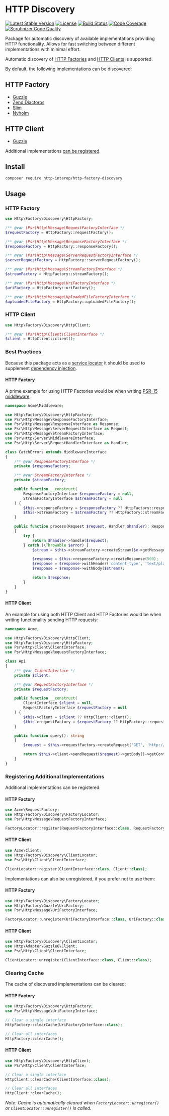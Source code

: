 # HTTP Discovery

[![Latest Stable Version](https://img.shields.io/packagist/v/http-interop/http-factory-discovery.svg)](https://packagist.org/packages/http-interop/http-factory-discovery)
[![License](https://img.shields.io/packagist/l/http-interop/http-factory-discovery.svg)](https://github.com/http-interop/http-factory-discovery/blob/master/LICENSE)
[![Build Status](https://travis-ci.org/http-interop/http-factory-discovery.svg)](https://travis-ci.org/http-interop/http-factory-discovery)
[![Code Coverage](https://scrutinizer-ci.com/g/http-interop/http-factory-discovery/badges/coverage.png?b=master)](https://scrutinizer-ci.com/g/http-interop/http-factory-discovery/?branch=master)
[![Scrutinizer Code Quality](https://scrutinizer-ci.com/g/http-interop/http-factory-discovery/badges/quality-score.png?b=master)](https://scrutinizer-ci.com/g/http-interop/http-factory-discovery/?branch=master)

Package for automatic discovery of available implementations providing HTTP
functionality. Allows for fast switching between different implementations with
minimal effort.

Automatic discovery of [HTTP Factories][psr17] and [HTTP Clients][psr18] is
supported.

By default, the following implementations can be discovered:

## HTTP Factory

- [Guzzle](https://github.com/http-interop/http-factory-guzzle)
- [Zend Diactoros](https://github.com/http-interop/http-factory-diactoros)
- [Slim](https://github.com/http-interop/http-factory-slim)
- [Nyholm](https://github.com/Nyholm/psr7)

## HTTP Client

- [Guzzle](https://github.com/php-http/guzzle6-adapter)

Additional implementations [can be registered][add-implementations].

[add-implementations]: #registering-additional-implementations
[psr17]: https://www.php-fig.org/psr/psr-17/
[psr18]: https://www.php-fig.org/psr/psr-18/

## Install

```
composer require http-interop/http-factory-discovery
```

## Usage

### HTTP Factory

```php
use Http\Factory\Discovery\HttpFactory;

/** @var \Psr\Http\Message\RequestFactoryInterface */
$requestFactory = HttpFactory::requestFactory();

/** @var \Psr\Http\Message\ResponseFactoryInterface */
$responseFactory = HttpFactory::responseFactory();

/** @var \Psr\Http\Message\ServerRequestFactoryInterface */
$serverRequestFactory = HttpFactory::serverRequestFactory();

/** @var \Psr\Http\Message\StreamFactoryInterface */
$streamFactory = HttpFactory::streamFactory();

/** @var \Psr\Http\Message\UriFactoryInterface */
$uriFactory = HttpFactory::uriFactory();

/** @var \Psr\Http\Message\UploadedFileFactoryInterface */
$uploadedFileFactory = HttpFactory::uploadedFileFactory();
```

### HTTP Client

```php
use Http\Factory\Discovery\HttpClient;

/** @var \Psr\Http\Client\ClientInterface */
$client = HttpClient::client();
```

### Best Practices

Because this package acts as a [service locator][service-locator] it should be
used to supplement [dependency injection][dependency-injection].

#### HTTP Factory

A prime example for using HTTP Factories would be when writing
[PSR-15 middleware][psr15]:

```php
namespace Acme\Middleware;

use Http\Factory\Discovery\HttpFactory;
use Psr\Http\Message\ResponseFactoryInterface;
use Psr\Http\Message\ResponseInterface as Response;
use Psr\Http\Message\ServerRequestInterface as Request;
use Psr\Http\Message\StreamFactoryInterface;
use Psr\Http\Server\MiddlewareInterface;
use Psr\Http\Server\RequestHandlerInterface as Handler;

class CatchErrors extends MiddlewareInterface
{
    /** @var ResponseFactoryInterface */
    private $responseFactory;

    /** @var StreamFactoryInterface */
    private $streamFactory;

    public function __construct(
        ResponseFactoryInterface $responseFactory = null,
        StreamFactoryInterface $streamFactory = null
    ) {
        $this->responseFactory = $responseFactory ?? HttpFactory::responseFactory();
        $this->streamFactory = $streamFactory ?? HttpFactory::streamFactory();
    }

    public function process(Request $request, Handler $handler): Response
    {
        try {
            return $handler->handle($request);
        } catch (\Throwable $error) {
            $stream = $this->streamFactory->createStream($e->getMessage());

            $response = $this->responseFactory->createResponse(500);
            $response = $response->withHeader('content-type', 'text/plain');
            $response = $response->withBody($stream);

            return $response;
        }
    }
}

```
[service-locator]: https://en.wikipedia.org/wiki/Service_locator_pattern
[dependency-injection]: https://en.wikipedia.org/wiki/Dependency_injection
[psr15]: https://www.php-fig.org/psr/psr-15/

#### HTTP Client

An example for using both HTTP Client and HTTP Factories would be when writing
functionality sending HTTP requests:

```php
namespace Acme;

use Http\Factory\Discovery\HttpClient;
use Http\Factory\Discovery\HttpFactory;
use Psr\Http\Client\ClientInterface;
use Psr\Http\Message\RequestFactoryInterface;

class Api
{
    /** @var ClientInterface */
    private $client;

    /** @var RequestFactoryInterface */
    private $requestFactory;

    public function __construct(
        ClientInterface $client = null,
        RequestFactoryInterface $requestFactory = null
    ) {
        $this->client = $client ?? HttpClient::client();
        $this->requestFactory = $requestFactory ?? HttpFactory::requestFactory();
    }

    public function query(): string
    {
        $request = $this->requestFactory->createRequest('GET', 'http://acme.com/api');

        return $this->client->sendRequest($request)->getBody()->getContents();
    }
}

```

### Registering Additional Implementations

Additional implementations can be registered:

#### HTTP Factory

```php
use Acme\RequestFactory;
use Http\Factory\Discovery\FactoryLocator;
use Psr\Http\Message\RequestFactoryInterface;

FactoryLocator::register(RequestFactoryInterface::class, RequestFactory::class);
```

#### HTTP Client

```php
use Acme\Client;
use Http\Factory\Discovery\ClientLocator;
use Psr\Http\Client\ClientInterface;

ClientLocator::register(ClientInterface::class, Client::class);
```

Implementations can also be unregistered, if you prefer not to use them:

#### HTTP Factory

```php
use Http\Factory\Discovery\FactoryLocator;
use Http\Factory\Guzzle\UriFactory;
use Psr\Http\Message\UriFactoryInterface;

FactoryLocator::unregister(UriFactoryInterface::class, UriFactory::class);
```

#### HTTP Client

```php
use Http\Factory\Discovery\ClientLocator;
use Http\Adapter\Guzzle6\Client;
use Psr\Http\Client\ClientInterface;

ClientLocator::unregister(ClientInterface::class, Client::class);
```

### Clearing Cache

The cache of discovered implementations can be cleared:

#### HTTP Factory

```php
use Http\Factory\Discovery\HttpFactory;
use Psr\Http\Message\UriFactoryInterface;

// Clear a single interface
HttpFactory::clearCache(UriFactoryInterface::class);

// Clear all interfaces
HttpFactory::clearCache();
```

#### HTTP Client

```php
use Http\Factory\Discovery\HttpClient;
use Psr\Http\Client\ClientInterface;

// Clear a single interface
HttpClient::clearCache(ClientInterface::class);

// Clear all interfaces
HttpClient::clearCache();
```

_Note: Cache is automatically cleared when `FactoryLocator::unregister()` or
`ClientLocator::unregister()` is called._
